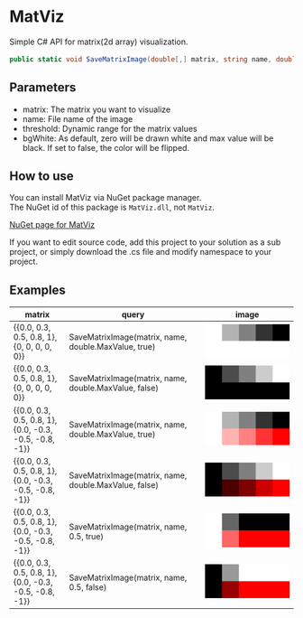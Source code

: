 # MatViz

Simple C# API for matrix(2d array) visualization.

```csharp
public static void SaveMatrixImage(double[,] matrix, string name, double threshold = double.MaxValue, bool bgWhite = true)
```

## Parameters
- matrix: The matrix you want to visualize
- name: File name of the image
- threshold: Dynamic range for the matrix values
- bgWhite: As default, zero will be drawn white and max value will be black. If set to false, the color will be flipped.

## How to use
You can install MatViz via NuGet package manager.<br>
The NuGet id of this package is `MatViz.dll`, not `MatViz`.

[NuGet page for MatViz](https://www.nuget.org/packages/MatViz.dll/1.0.1.1)

If you want to edit source code, add this project to your solution as a sub project, or simply download the .cs file and modify namespace to your project.

## Examples
| matrix | query|  image |
|---|---|---|
| {{0.0, 0.3, 0.5, 0.8, 1},<br> {0, 0, 0, 0, 0}} | SaveMatrixImage(matrix, name, double.MaxValue, true) | <img src="image/positive.png" width="400"> |
| {{0.0, 0.3, 0.5, 0.8, 1},<br> {0, 0, 0, 0, 0}} | SaveMatrixImage(matrix, name, double.MaxValue, false) | <img src="image/positive-flipped.png" width="400"> |
| {{0.0, 0.3, 0.5, 0.8, 1},<br> {0.0, -0.3, -0.5, -0.8, -1}} | SaveMatrixImage(matrix, name, double.MaxValue, true) |<img src="image/negative.png" width="400"> |
| {{0.0, 0.3, 0.5, 0.8, 1},<br> {0.0, -0.3, -0.5, -0.8, -1}} | SaveMatrixImage(matrix, name, double.MaxValue, false) |<img src="image/negative-flipped.png" width="400"> |
| {{0.0, 0.3, 0.5, 0.8, 1},<br> {0.0, -0.3, -0.5, -0.8, -1}} | SaveMatrixImage(matrix, name, 0.5, true) |<img src="image/negative-threshold.png" width="400"> |
| {{0.0, 0.3, 0.5, 0.8, 1},<br> {0.0, -0.3, -0.5, -0.8, -1}} | SaveMatrixImage(matrix, name, 0.5, false) |<img src="image/negative-flipped-threshold.png" width="400"> |


